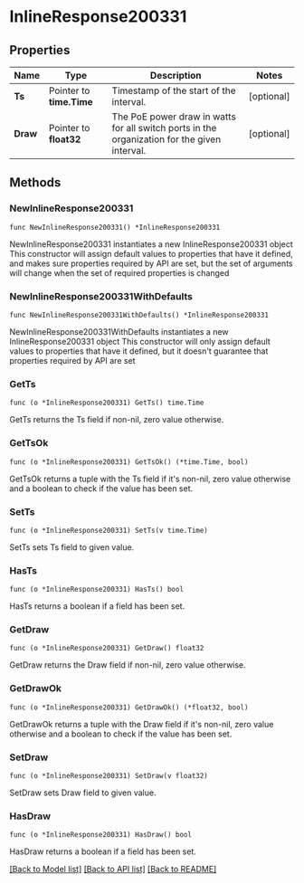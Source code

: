 # InlineResponse200331

## Properties

Name | Type | Description | Notes
------------ | ------------- | ------------- | -------------
**Ts** | Pointer to **time.Time** | Timestamp of the start of the interval. | [optional] 
**Draw** | Pointer to **float32** | The PoE power draw in watts for all switch ports in the organization for the given interval. | [optional] 

## Methods

### NewInlineResponse200331

`func NewInlineResponse200331() *InlineResponse200331`

NewInlineResponse200331 instantiates a new InlineResponse200331 object
This constructor will assign default values to properties that have it defined,
and makes sure properties required by API are set, but the set of arguments
will change when the set of required properties is changed

### NewInlineResponse200331WithDefaults

`func NewInlineResponse200331WithDefaults() *InlineResponse200331`

NewInlineResponse200331WithDefaults instantiates a new InlineResponse200331 object
This constructor will only assign default values to properties that have it defined,
but it doesn't guarantee that properties required by API are set

### GetTs

`func (o *InlineResponse200331) GetTs() time.Time`

GetTs returns the Ts field if non-nil, zero value otherwise.

### GetTsOk

`func (o *InlineResponse200331) GetTsOk() (*time.Time, bool)`

GetTsOk returns a tuple with the Ts field if it's non-nil, zero value otherwise
and a boolean to check if the value has been set.

### SetTs

`func (o *InlineResponse200331) SetTs(v time.Time)`

SetTs sets Ts field to given value.

### HasTs

`func (o *InlineResponse200331) HasTs() bool`

HasTs returns a boolean if a field has been set.

### GetDraw

`func (o *InlineResponse200331) GetDraw() float32`

GetDraw returns the Draw field if non-nil, zero value otherwise.

### GetDrawOk

`func (o *InlineResponse200331) GetDrawOk() (*float32, bool)`

GetDrawOk returns a tuple with the Draw field if it's non-nil, zero value otherwise
and a boolean to check if the value has been set.

### SetDraw

`func (o *InlineResponse200331) SetDraw(v float32)`

SetDraw sets Draw field to given value.

### HasDraw

`func (o *InlineResponse200331) HasDraw() bool`

HasDraw returns a boolean if a field has been set.


[[Back to Model list]](../README.md#documentation-for-models) [[Back to API list]](../README.md#documentation-for-api-endpoints) [[Back to README]](../README.md)


